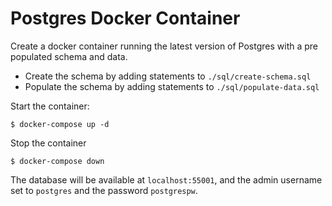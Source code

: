 # Postgres Docker Container

Create a docker container running the latest version of Postgres with a pre populated schema and data.

- Create the schema by adding statements to `./sql/create-schema.sql`
- Populate the schema by adding statements to `./sql/populate-data.sql`

Start the container:

```
$ docker-compose up -d
```

Stop the container
```
$ docker-compose down
```

The database will be available at `localhost:55001`, and the admin username set to `postgres` and the password `postgrespw`.